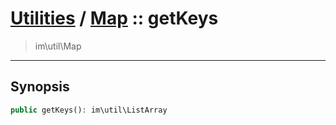 # [Utilities](util.md) / [Map](util-Map.md) :: getKeys
 > im\util\Map
____

## Synopsis
```php
public getKeys(): im\util\ListArray
```
